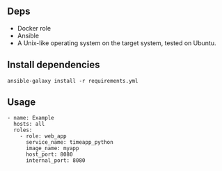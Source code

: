 ## Deps

- Docker role
- Ansible
- A Unix-like operating system on the target system, tested on Ubuntu.

## Install dependencies

```
ansible-galaxy install -r requirements.yml
```


## Usage


```
- name: Example
  hosts: all
  roles:
    - role: web_app
      service_name: timeapp_python
      image_name: myapp
      host_port: 8080
      internal_port: 8080
```

